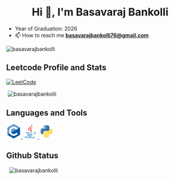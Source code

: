 <h1 align="center">Hi 👋, I'm Basavaraj Bankolli</h1>


-   Year of Graduation: 2026
-   📫 How to reach me **basavarajbankolli76@gmail.com**

<p align="left"> <img src="https://komarev.com/ghpvc/?username=basavarajbankolli&label=Profile%20views&color=0e75b6&style=flat" alt="basavarajbankolli" /> </p>

  

## Leetcode Profile and Stats
[![LeetCode](https://img.shields.io/badge/LeetCode-Profile-orange?style=flat-square&logo=leetcode)](https://leetcode.com/pb_46/)
 <p>&nbsp;<img  target="blank" align="center" src="https://leetcard.jacoblin.cool/pb_46?theme=dark&font=Dongle&show_icons=true&locale=en" alt="basavarajbankolli" /></p>
 
</p> </n> 


## Languages and Tools
<p align="left"> <a href="https://www.cprogramming.com/" target="_blank" rel="noreferrer"> <img src="https://raw.githubusercontent.com/devicons/devicon/master/icons/c/c-original.svg" alt="c" width="40" height="40"/> </a> <a href="https://www.java.com" target="_blank" rel="noreferrer"> <img src="https://raw.githubusercontent.com/devicons/devicon/master/icons/java/java-original.svg" alt="java" width="40" height="40"/> </a> <a href="https://www.python.org" target="_blank" rel="noreferrer"> <img src="https://raw.githubusercontent.com/devicons/devicon/master/icons/python/python-original.svg" alt="python" width="40" height="40"/> </a> </p> </n>

## Github Status
<p>&nbsp; <img align="center" src="https://github-readme-stats.vercel.app/api?username=BasavarajBankolli&theme=dark&show_icons=true&hide_border=false&count_private=true" alt="basavarajbankolli" /></p>
